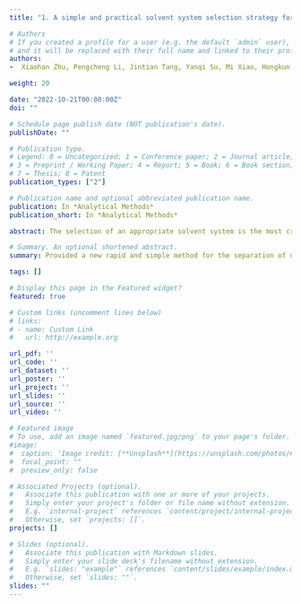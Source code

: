 ```yaml
---
title: "1. A simple and practical solvent system selection strategy for high-speed countercurrent chromatography based on the HPLC polarity parameter model"

# Authors
# If you created a profile for a user (e.g. the default `admin` user), write the username (folder name) here 
# and it will be replaced with their full name and linked to their profile.
authors:
-  Xiaohan Zhu, Pengcheng Li, Jintian Tang, Yanqi Su, Mi Xiao, Hongkun Xue, Xu Cai

weight: 20

date: "2022-10-21T00:00:00Z"
doi: ""

# Schedule page publish date (NOT publication's date).
publishDate: ""

# Publication type.
# Legend: 0 = Uncategorized; 1 = Conference paper; 2 = Journal article;
# 3 = Preprint / Working Paper; 4 = Report; 5 = Book; 6 = Book section;
# 7 = Thesis; 8 = Patent
publication_types: ["2"]

# Publication name and optional abbreviated publication name.
publication: In *Analytical Methods*
publication_short: In *Analytical Methods*

abstract: The selection of an appropriate solvent system is the most crucial step in high-speed countercurrent chromatography (HSCCC) separation. The compound polarity plays an important role in HPLC analysis and HSCCC separation, and it can be calculated by the HPLC polarity parameter model and the average polarity of the HSCCC solvent system, respectively. However, flow rates, columns and methanol concentrations of the HPLC experiment can influence the calculation of the compound polarity. Therefore, the applicability and accuracy of the HPLC polarity parameter model still needed to be extensively validated. We chose 14 compounds to conduct the shake-flask experiments and HPLC analysis on, such as apigenin, honokiol, phloridzin and dihydromyricetin. The HPLC analysis results showed that different flow rates and columns have negligible effects on the calculated compound polarities. However, there was a certain variation trend in the calculated polarities with different methanol concentrations. Although the polarity values of some compounds showed a difference between the HPLC analysis and shake-flask experiments, their partition coefficients (K) in the HSCCC solvent systems were still located in the range of 0.5 < K < 2.0. Guided by the HPLC polarity parameter model, the appropriate HSCCC solvent systems for mangosteen peel and Hypericum sampsonii Hance were selected, and the two main components (mangostin and quercetin) were isolated from their extracts, respectively. The separation results showed that the predicted compound polarities were sufficient to meet the HSCCC separation requirements. Meanwhile, this method required only 1 to 2 HPLC analyses with reference compounds, greatly improved the efficiency of the HSCCC solvent system selection, and shortened the experimental time. The polarity parameter model was a fast and efficient analysis method for the selection of an appropriate HSCCC solvent system.

# Summary. An optional shortened abstract.
summary: Provided a new rapid and simple method for the separation of unknow compounds. I used liquid-liquid separation technology coupled with High-Speed Countercurrent Chromatography (HSCCC) to separate high-purity compounds from complex natural compounds. 

tags: []

# Display this page in the Featured widget?
featured: true

# Custom links (uncomment lines below)
# links:
# - name: Custom Link
#   url: http://example.org

url_pdf: ''
url_code: ''
url_dataset: ''
url_poster: ''
url_project: ''
url_slides: ''
url_source: ''
url_video: ''

# Featured image
# To use, add an image named `featured.jpg/png` to your page's folder. 
#image:
#  caption: 'Image credit: [**Unsplash**](https://unsplash.com/photos/#pLCdAaMFLTE)'
#  focal_point: ""
#  preview_only: false

# Associated Projects (optional).
#   Associate this publication with one or more of your projects.
#   Simply enter your project's folder or file name without extension.
#   E.g. `internal-project` references `content/project/internal-project/index.md`.
#   Otherwise, set `projects: []`.
projects: []

# Slides (optional).
#   Associate this publication with Markdown slides.
#   Simply enter your slide deck's filename without extension.
#   E.g. `slides: "example"` references `content/slides/example/index.md`.
#   Otherwise, set `slides: ""`.
slides: ""
---
```

